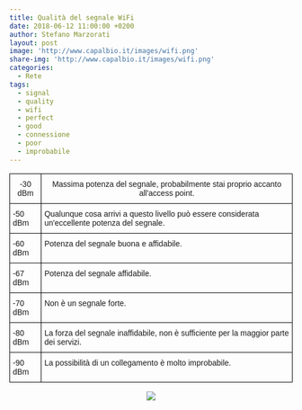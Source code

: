 ```yaml
---
title: Qualità del segnale WiFi
date: 2018-06-12 11:00:00 +0200
author: Stefano Marzorati
layout: post
image: 'http://www.capalbio.it/images/wifi.png'
share-img: 'http://www.capalbio.it/images/wifi.png'
categories:
  - Rete
tags:
  - signal
  - quality
  - wifi
  - perfect
  - good
  - connessione
  - poor
  - improbabile
---
```

<center>
<style type="text/css">
.tg  {border-collapse:collapse;border-spacing:0;}
.tg td{font-family:Arial, sans-serif;font-size:14px;padding:10px 5px;border-style:solid;border-width:1px;overflow:hidden;word-break:normal;border-color:black;}
.tg th{font-family:Arial, sans-serif;font-size:14px;font-weight:normal;padding:10px 5px;border-style:solid;border-width:1px;overflow:hidden;word-break:normal;border-color:black;}
.tg .tg-yw4l{vertical-align:top}
</style>
<table class="tg">
  <tr>
    <th class="tg-yw4l">﻿-30 dBm</th>
    <th class="tg-yw4l">Massima potenza del segnale, probabilmente stai proprio accanto all'access point.</th>
  </tr>
  <tr>
    <td class="tg-yw4l">-50 dBm</td>
    <td class="tg-yw4l">Qualunque cosa arrivi a questo livello può essere considerata un'eccellente potenza del segnale.</td>
  </tr>
  <tr>
    <td class="tg-yw4l">-60 dBm</td>
    <td class="tg-yw4l">Potenza del segnale buona e affidabile.</td>
  </tr>
  <tr>
    <td class="tg-yw4l">-67 dBm</td>
    <td class="tg-yw4l">Potenza del segnale affidabile.</td>
  </tr>
  <tr>
    <td class="tg-yw4l">-70 dBm</td>
    <td class="tg-yw4l">Non è un segnale forte.</td>
  </tr>
  <tr>
    <td class="tg-yw4l">-80 dBm</td>
    <td class="tg-yw4l">La forza del segnale inaffidabile, non è sufficiente per la maggior parte dei servizi.</td>
  </tr>
  <tr>
    <td class="tg-yw4l">-90 dBm</td>
    <td class="tg-yw4l">La possibilità di un collegamento è molto improbabile.</td>
  </tr>
</table>   
   
      
<img src="https://eyesaas.com/wp-content/uploads/what-is-a-good-wifi-signal-1024x576.png"></center>